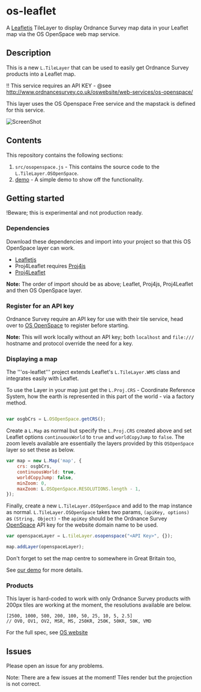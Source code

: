os-leaflet
==========

A [Leafletjs](http://leafletjs.com/) TileLayer to display Ordnance Survey map data in your Leaflet map via the OS OpenSpace web map service.
 

## Description

This is a new `L.TileLayer` that can be used to easily get Ordnance Survey products into a Leaflet map.

!! This service requires an API KEY - @see http://www.ordnancesurvey.co.uk/oswebsite/web-services/os-openspace/

This layer uses the OS Openspace Free service and the mapstack is defined for this service.

![ScreenShot](https://github.com/rob-murray/os-leaflet/raw/master/screenshot.png "Screenshot of demo app")


## Contents

This repository contains the following sections:

1. `src/osopenspace.js` - This contains the source code to the `L.TileLayer.OSOpenSpace`.
2. [demo](http://rob-murray.github.io/os-leaflet/) - A simple demo to show off the functionality.


## Getting started

!Beware; this is experimental and not production ready.


### Dependencies

Download these dependencies and import into your project so that this OS OpenSpace layer can work.

* [Leafletjs](http://leafletjs.com/)
* Proj4Leaflet requires [Proj4js](http://trac.osgeo.org/proj4js/)
* [Proj4Leaflet](https://github.com/kartena/Proj4Leaflet)

**Note:** The order of import should be as above; Leaflet, Proj4js, Proj4Leaflet and then OS OpenSpace layer.

### Register for an API key

Ordnance Survey require an API key for use with their tile service, head over to [OS OpenSpace](http://www.ordnancesurvey.co.uk/oswebsite/web-services/os-openspace/) to register before starting.

**Note:** This will work locally without an API key; both `localhost` and `file:///` hostname and protocol override the need for a key.


### Displaying a map

The '''os-leaflet''' project extends Leaflet's `L.TileLayer.WMS` class and integrates easily with Leaflet.

To use the Layer in your map just get the `L.Proj.CRS` - Coordinate Reference System, how the earth is represented in this part of the world - via a factory method.


```javascript

var osgbCrs = L.OSOpenSpace.getCRS();

```

Create a `L.Map` as normal but specify the `L.Proj.CRS` created above and set Leaflet options `continuousWorld` to `true` and `worldCopyJump` to `false`. The zoom levels available are essentially the layers provided by this `OSOpenSpace` layer so set these as below.

```javascript
var map = new L.Map('map', {
    crs: osgbCrs,
    continuousWorld: true,
    worldCopyJump: false,
    minZoom: 0,
    maxZoom: L.OSOpenSpace.RESOLUTIONS.length - 1,
});
```

Finally, create a new `L.TileLayer.OSOpenSpace` and add to the map instance as normal. `L.TileLayer.OSOpenSpace` takes two params, `(apiKey, options)` as `(String, Object)` - the `apiKey` should be the Ordnance Survey [OpenSpace](http://www.ordnancesurvey.co.uk/oswebsite/web-services/os-openspace/) API key for the website domain name to be used. 


```javascript
var openspaceLayer = L.tileLayer.osopenspace("<API Key>", {}); 

map.addLayer(openspaceLayer);
```

Don't forget to set the map centre to somewhere in Great Britain too,

See [our demo](http://rob-murray.github.io/os-leaflet/) for more details.


### Products

This layer is hard-coded to work with only Ordnance Survey products with 200px tiles are working at the moment, the resolutions available are below.

```
[2500, 1000, 500, 200, 100, 50, 25, 10, 5, 2.5] 
// OV0, OV1, OV2, MSR, MS, 250KR, 250K, 50KR, 50K, VMD
```

For the full spec, see [OS website](http://www.ordnancesurvey.co.uk/business-and-government/help-and-support/web-services/os-ondemand/configuring-wmts.html)


## Issues

Please open an issue for any problems.

Note: There are a few issues at the moment! Tiles render but the projection is not correct.

